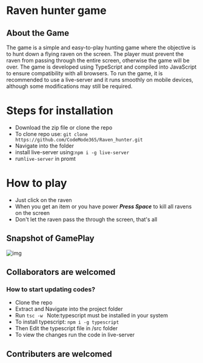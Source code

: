 # Raven hunter game

## About the Game
The game is a simple and easy-to-play hunting game where the objective is to hunt down a flying raven on the screen. The player must prevent the raven from passing through the entire screen, otherwise the game will be over. The game is developed using TypeScript and compiled into JavaScript to ensure compatibility with all browsers. To run the game, it is recommended to use a live-server and it runs smoothly on mobile devices, although some modifications may still be required.

# Steps for installation 

* Download the zip file or clone the repo
* To clone repo use: ` git clone https://github.com/CodeMode365/Raven_hunter.git `
* Navigate into the folder
* install live-server using:` npm i -g live-server `
*  run` live-server ` in promt
</ul>

# How to play
 
  * Just click on the raven
  * When you get an item or you have power ***Press Space*** to kill all ravens on the screen
  * Don't let the raven pass the through the screen, that's all

## Snapshot of GamePlay
  ![img](https://i.postimg.cc/4ynCMcBH/Screenshot-28.png)
    

## Collaborators are welcomed
### How to start updating codes?

* Clone the repo
* Extract and Navigate into the project folder
* Run `tsc -w ` Note:typescript must be installed in your system
* To install typescript: ` npm i -g typescript `
* Then Edit the typescript file in /src folder
* To view the changes run the code in live-server

## Contributers are welcomed


   
